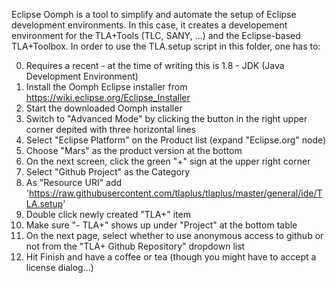 Eclipse Oomph is a tool to simplify and automate the setup of Eclipse development environments. In this case, it creates a developement environment for the TLA+Tools (TLC, SANY, ...) and the Eclipse-based TLA+Toolbox. In order to use the TLA.setup script in this folder, one has to:

0. Requires a recent - at the time of writing this is 1.8 - JDK (Java Development Environment)
1. Install the Oomph Eclipse installer from https://wiki.eclipse.org/Eclipse_Installer
2. Start the downloaded Oomph installer
3. Switch to "Advanced Mode" by clicking the button in the right upper corner depited with three horizontal lines
4. Select "Eclipse Platform" on the Product list (expand "Eclipse.org" node)
  1. Choose "Mars" as the product version at the bottom
5. On the next screen, click the green "+" sign at the upper right corner
  1. Select "Github Project" as the Category
  2. As "Resource URI" add 'https://raw.githubusercontent.com/tlaplus/tlaplus/master/general/ide/TLA.setup'
  3. Double click newly created "TLA+" item
  4. Make sure "<User>- TLA+" shows up under "Project" at the bottom table
6. On the next page, select whether to use anonymous access to github or not from the "TLA+ Github Repository" dropdown list
7. Hit Finish and have a coffee or tea (though you might have to accept a license dialog...)

